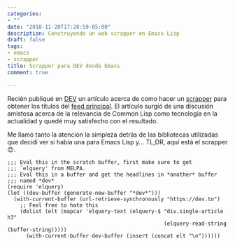 ```yaml
---
categories:
- ""
date: "2018-11-20T17:28:59-05:00"
description: Construyendo un web scrapper en Emacs Lisp
draft: false
tags:
- emacs
- scrapper
title: Scrapper para DEV desde Emacs
comment: true

---
```


Recién publiqué en
[DEV](https://dev.to/yorodm/scrapping-dev-with-common-lisp-6j0) un artículo
acerca de como hacer un [scrapper](https://es.wikipedia.org/wiki/Web_scraping)
para obtener los títulos del [feed principal](https://dev.to). El artículo
surgió de una discusión amistosa acerca de la relevancia de Common Lisp como
tecnología en la actualidad y quedé muy satisfecho con el resultado.

Me llamó tanto la atención la simpleza detrás de las bibliotecas utilizadas que
decidí ver si había una para Emacs Lisp y... TL;DR, aquí está el scrapper 😍.


```elisp
;;; Eval this in the scratch buffer, first make sure to get
;;; `elquery' from MELPA.
;;; Eval this in a buffer and get the headlines in *another* buffer
;;; named *dev*
(require 'elquery)
(let ((dev-buffer (generate-new-buffer "*dev*")))
  (with-current-buffer (url-retrieve-synchronously "https://dev.to")
    ;; Feel free to hate this
    (dolist (elt (mapcar 'elquery-text (elquery-$ "div.single-article h3"
                                                  (elquery-read-string (buffer-string)))))
      (with-current-buffer dev-buffer (insert (concat elt "\n"))))))
```
